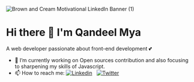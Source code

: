 ![Brown and Cream Motivational LinkedIn Banner (1)](https://user-images.githubusercontent.com/63254870/99305375-b0318800-2821-11eb-9246-47ca6948befd.png)

# Hi there 👋 I'm Qandeel Mya

A web developer passionate about front-end development 💕

- 🔭  I’m currently working on Open sources contribution and also focusing to sharpening my skills of Javascript.
- 📫  How to reach me:
[![Linkedin](https://img.shields.io/badge/linkedin-%230077B5.svg?&style=for-the-badge&logo=linkedin&logoColor=white)](https://www.linkedin.com/in/qandeel-mya/)
&nbsp;
[![Twitter](https://img.shields.io/badge/twitter-%231DA1F2.svg?&style=for-the-badge&logo=twitter&logoColor=white)](https://twitter.com/QandeelMya)

